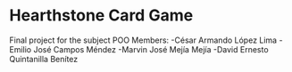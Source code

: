# Hearthstone Card Game
Final project for the subject POO
Members:
-César Armando López Lima
-Emilio José Campos Méndez
-Marvin José Mejía Mejía
-David Ernesto Quintanilla Benítez
